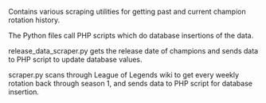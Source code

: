 Contains various scraping utilities for getting past and current champion rotation history.

The Python files call PHP scripts which do database insertions of the data.

release_data_scraper.py gets the release date of champions and sends data to PHP script to update database values.

scraper.py scans through League of Legends wiki to get every weekly rotation back through season 1, and sends data to PHP script for database insertion.
